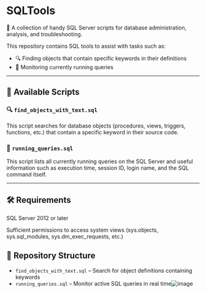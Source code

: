 # SQLTools



📁 A collection of handy SQL Server scripts for database administration, analysis, and troubleshooting.

This repository contains SQL tools to assist with tasks such as:

- 🔍 Finding objects that contain specific keywords in their definitions
- 🚦 Monitoring currently running queries
  
---

## 📜 Available Scripts

### 🔍 `find_objects_with_text.sql`

This script searches for database objects (procedures, views, triggers, functions, etc.) that contain a specific keyword in their source code.

### 🚦 `running_queries.sql`
This script lists all currently running queries on the SQL Server and useful information such as execution time, session ID, login name, and the SQL command itself.

---

## 🛠 Requirements
SQL Server 2012 or later

Sufficient permissions to access system views (sys.objects, sys.sql_modules, sys.dm_exec_requests, etc.)



## 📂 Repository Structure

- `find_objects_with_text.sql` – Search for object definitions containing keywords  
- `running_queries.sql` – Monitor active SQL queries in real time![image](https://github.com/user-attachments/assets/906c955d-a583-44c0-a543-004866aac73c)
